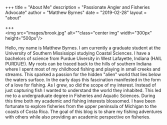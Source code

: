 +++
title = "About Me"
description = "Passionate Angler and Fisheries Advocate"
author = "Matthew Byrnes"
date = "2019-02-28"
layout = "about"

+++
<br>
<img src="images/brook.jpg" alt=""class="center img" width="300px" height="500px"/>
<br>

Hello, my name is Matthew Byrnes. I am currently a graduate student at the University of Southern Mississippi studying Coastal Sciences. I have a bachelors of science from Purdue Uiversity in West Lafayette, Indiana (HAIL PURDUE!). My roots can be traced back to the hills of southern Indiana where I spent most of my childhood fishing and playing in small creeks and streams. This sparked a passion for the hidden  "alien" world that lies below the waters surface. In the early days this fascination manifested in the form of a love for fishing. As I grew, so did the scope of my interest. Instead of just capturing fish I wanted to understand the world they inhabited. This led me to a undergraduate degree in Fisheries and Aquatic Sciences. During this time both my academic and fishing interests blossomed. I have been fortunate to explore fisheries from the upper peninsula of Michigan to the coasts of Costa Rica. The goal of this blog is to share my fishing adventures with others while also providing an academic perspective on fisheries.